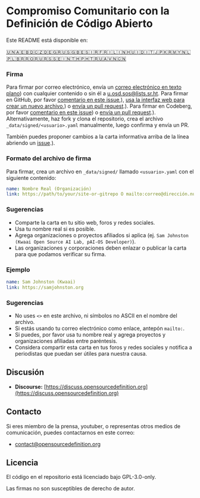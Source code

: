 # Compromiso Comunitario con la Definición de Código Abierto

Este README está disponible en:
<!-- TRANSLATIONS_START -->
[🇺🇳](README.md)[🇦🇪](README-ar-AE.md)[🇧🇩](README-bn-BD.md)[🇨🇿](README-cs-CZ.md)[🇩🇪](README-de-DE.md)[🇬🇷](README-el-GR.md)[🇺🇸](README-en-US.md)[🇬🇧](README-en-GB.md)[🇪🇸](README-es-ES.md)[🇮🇷](README-fa-IR.md)[🇫🇷](README-fr-FR.md)[🇮🇱](README-he-IL.md)[🇮🇳](README-hi-IN.md)[🇭🇺](README-hu-HU.md)[🇮🇩](README-id-ID.md)[🇮🇹](README-it-IT.md)[🇯🇵](README-ja-JP.md)[🇰🇷](README-ko-KR.md)[🇲🇾](README-ms-MY.md)[🇳🇱](README-nl-NL.md)[🇵🇱](README-pl-PL.md)[🇧🇷](README-pt-BR.md)[🇷🇴](README-ro-RO.md)[🇷🇺](README-ru-RU.md)[🇷🇸](README-sr-RS.md)[🇸🇪](README-sv-SE.md)[🇮🇳](README-ta-IN.md)[🇹🇭](README-th-TH.md)[🇵🇭](README-tl-PH.md)[🇹🇷](README-tr-TR.md)[🇺🇦](README-uk-UA.md)[🇻🇳](README-vi-VN.md)[🇨🇳](README-zh-CN.md)
<!-- TRANSLATIONS_END -->

### Firma

Para firmar por correo electrónico, envía un [correo electrónico en texto plano](https://useplaintext.email/)) con cualquier contenido o sin él a [u.osd.sos@lists.sr.ht](mailto:u.osd.sos@lists.sr.ht).
Para firmar en GitHub, por favor [comentario en este issue](https://github.com/OpenSourceDefinition/sos/issues/1),), [usa la interfaz web para crear un nuevo archivo](https://github.com/OpenSourceDefinition/sos/new/main/_data/signed),) o [envía un pull request](https://github.com/OpenSourceDefinition/sos/pulls).).
Para firmar en Codeberg, por favor [comentario en este issue](https://codeberg.org/osd/sos/issues/1)) o [envía un pull request](https://codeberg.org/osd/sos/pulls).).
Alternativamente, haz fork y clona el repositorio, crea el archivo `_data/signed/<usuario>.yaml` manualmente, luego confirma y envía un PR.

También puedes proponer cambios a la carta informativa arriba de la línea abriendo un [issue](https://codeberg.org/osd/sos/issues).).

### Formato del archivo de firma

Para firmar, crea un archivo en `_data/signed/` llamado `<usuario>.yaml` con el siguiente contenido:

```yaml
name: Nombre Real (Organización)
link: https://path/to/your/site-or-gitrepo O mailto:correo@dirección.nul
```

### Sugerencias
- Comparte la carta en tu sitio web, foros y redes sociales.
- Usa tu nombre real si es posible.
- Agrega organizaciones o proyectos afiliados si aplica (ej. `Sam Johnston (Kwaai Open Source AI Lab, pAI-OS Developer)`).
- Las organizaciones y corporaciones deben enlazar o publicar la carta para que podamos verificar su firma.

### Ejemplo

```yaml
name: Sam Johnston (Kwaai)
link: https://samjohnston.org
```

### Sugerencias

- No uses `<>` en este archivo, ni símbolos no ASCII en el nombre del archivo.
- Si estás usando tu correo electrónico como enlace, antepón `mailto:`.
- Si puedes, por favor usa tu nombre real y agrega proyectos y organizaciones afiliadas entre paréntesis.
- Considera compartir esta carta en tus foros y redes sociales y notifica a periodistas que puedan ser útiles para nuestra causa.

## Discusión

- **Discourse:** [https://discuss.opensourcedefinition.org](https://discuss.opensourcedefinition.org)

## Contacto
Si eres miembro de la prensa, youtuber, o representas otros medios de comunicación, puedes contactarnos en este correo:
- [contact@opensourcedefinition.org](mailto:contact@opensourcedefinition.org)

## Licencia
El código en el repositorio está licenciado bajo GPL-3.0-only.

Las firmas no son susceptibles de derecho de autor.
